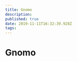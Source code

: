 ```yaml
---
title: Gnomo
description: 
published: true
date: 2019-11-11T16:32:39.928Z
tags: 
---
```


<!-- SUBTITLE: Visão geral sobre Gnomo -->

# Gnomo

